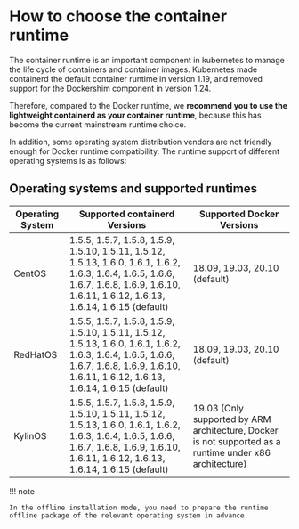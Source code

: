 # How to choose the container runtime

The container runtime is an important component in kubernetes to manage the life cycle of containers and container images. Kubernetes made containerd the default container runtime in version 1.19, and removed support for the Dockershim component in version 1.24.

Therefore, compared to the Docker runtime, we **recommend you to use the lightweight containerd as your container runtime**, because this has become the current mainstream runtime choice.

In addition, some operating system distribution vendors are not friendly enough for Docker runtime compatibility. The runtime support of different operating systems is as follows:

## Operating systems and supported runtimes

| Operating System | Supported containerd Versions | Supported Docker Versions |
|--------------|---------------|------------|
| CentOS | 1.5.5, 1.5.7, 1.5.8, 1.5.9, 1.5.10, 1.5.11, 1.5.12, 1.5.13, 1.6.0, 1.6.1, 1.6.2, 1.6.3, 1.6.4, 1.6.5, 1.6.6, 1.6.7, 1.6.8, 1.6.9, 1.6.10, 1.6.11, 1.6.12, 1.6.13, 1.6.14, 1.6.15 (default) | 18.09, 19.03, 20.10 (default) |
| RedHatOS | 1.5.5, 1.5.7, 1.5.8, 1.5.9, 1.5.10, 1.5.11, 1.5.12, 1.5.13, 1.6.0, 1.6.1, 1.6.2, 1.6.3, 1.6.4, 1.6.5, 1.6.6, 1.6.7, 1.6.8, 1.6.9, 1.6.10, 1.6.11, 1.6.12, 1.6.13, 1.6.14, 1.6.15 (default) | 18.09, 19.03, 20.10 (default) |
| KylinOS | 1.5.5, 1.5.7, 1.5.8, 1.5.9, 1.5.10, 1.5.11, 1.5.12, 1.5.13, 1.6.0, 1.6.1, 1.6.2, 1.6.3, 1.6.4, 1.6.5, 1.6.6, 1.6.7, 1.6.8, 1.6.9, 1.6.10, 1.6.11, 1.6.12, 1.6.13, 1.6.14, 1.6.15 (default) | 19.03 (Only supported by ARM architecture, Docker is not supported as a runtime under x86 architecture)|

!!! note

    In the offline installation mode, you need to prepare the runtime offline package of the relevant operating system in advance.
